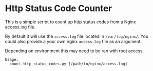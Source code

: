 # Http Status Code Counter

This is a simple script to count up http status codes from a Nginx access.log file.

By default it will use the `access.log` file located in `/var/log/nginx/`. You could also provide a your own nginx `access.log` file as an argument.

Depending on environment this may need to be ran with root access.

```
Usage:
  count_http_status_codes.py [/path/to/nginx/access.log]
```
